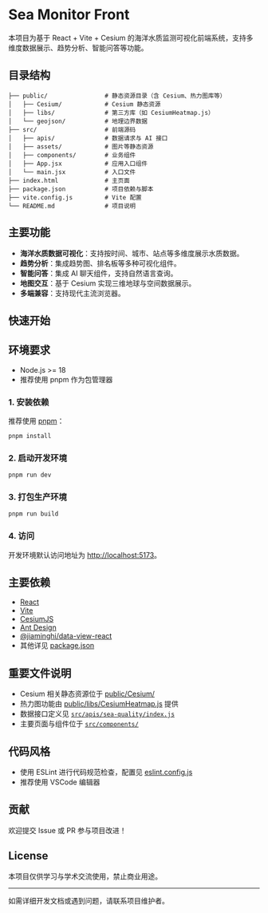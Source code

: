 # Sea Monitor Front

本项目为基于 React + Vite + Cesium 的海洋水质监测可视化前端系统，支持多维度数据展示、趋势分析、智能问答等功能。

## 目录结构

```
├── public/                # 静态资源目录（含 Cesium、热力图库等）
│   ├── Cesium/            # Cesium 静态资源
│   ├── libs/              # 第三方库（如 CesiumHeatmap.js）
│   └── geojson/           # 地理边界数据
├── src/                   # 前端源码
│   ├── apis/              # 数据请求与 AI 接口
│   ├── assets/            # 图片等静态资源
│   ├── components/        # 业务组件
│   ├── App.jsx            # 应用入口组件
│   └── main.jsx           # 入口文件
├── index.html             # 主页面
├── package.json           # 项目依赖与脚本
├── vite.config.js         # Vite 配置
└── README.md              # 项目说明
```

## 主要功能

- **海洋水质数据可视化**：支持按时间、城市、站点等多维度展示水质数据。
- **趋势分析**：集成趋势图、排名板等多种可视化组件。
- **智能问答**：集成 AI 聊天组件，支持自然语言查询。
- **地图交互**：基于 Cesium 实现三维地球与空间数据展示。
- **多端兼容**：支持现代主流浏览器。

## 快速开始

## 环境要求

- Node.js >= 18
- 推荐使用 pnpm 作为包管理器
### 1. 安装依赖

推荐使用 [pnpm](https://pnpm.io/)：

```sh
pnpm install
```

### 2. 启动开发环境

```sh
pnpm run dev
```

### 3. 打包生产环境

```sh
pnpm run build
```

### 4. 访问

开发环境默认访问地址为 [http://localhost:5173](http://localhost:5173)。

## 主要依赖

- [React](https://react.dev/)
- [Vite](https://vitejs.dev/)
- [CesiumJS](https://cesium.com/platform/cesiumjs/)
- [Ant Design](https://ant.design/)
- [@jiaminghi/data-view-react](https://github.com/DataV-Team/DataV-React)
- 其他详见 [package.json](package.json)

## 重要文件说明

- Cesium 相关静态资源位于 [public/Cesium/](public/Cesium/)
- 热力图功能由 [public/libs/CesiumHeatmap.js](public/libs/CesiumHeatmap.js) 提供
- 数据接口定义见 [`src/apis/sea-quality/index.js`](src/apis/sea-quality/index.js)
- 主要页面与组件位于 [`src/components/`](src/components/)

## 代码风格

- 使用 ESLint 进行代码规范检查，配置见 [eslint.config.js](eslint.config.js)
- 推荐使用 VSCode 编辑器

## 贡献

欢迎提交 Issue 或 PR 参与项目改进！

## License

本项目仅供学习与学术交流使用，禁止商业用途。

---

如需详细开发文档或遇到问题，请联系项目维护者。
